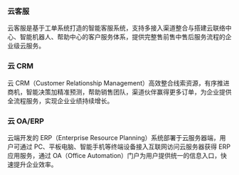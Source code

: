 ### 云客服
云客服是基于工单系统打造的智能客服系统，支持多接入渠道整合与搭建云联络中心、智能机器人、帮助中心的客户服务体系，提供完整售前售中售后服务流程的企业级云服务。

### 云 CRM
云 CRM（Customer Relationship Management）高效整合线索资源，有序推进商机，智能决策加精准预测，帮助销售团队，渠道伙伴赢得更多订单，为企业提供全流程服务，实现企业业绩持续增长。


### 云 OA/ERP
云端开发的 ERP（Enterprise Resource Planning）系统部署于云服务器端，用户可通过 PC、平板电脑、智能手机等终端设备接入互联网访问云服务器获得 ERP 应用服务，通过 OA（Office Automation）门户为用户提供统一的信息入口，快速提升企业效率。
